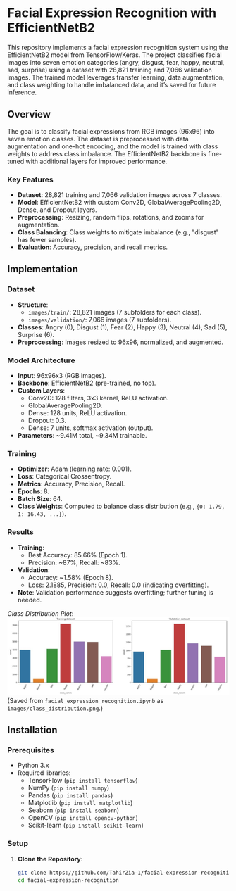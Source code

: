 # Facial Expression Recognition with EfficientNetB2

This repository implements a facial expression recognition system using the EfficientNetB2 model from TensorFlow/Keras. The project classifies facial images into seven emotion categories (angry, disgust, fear, happy, neutral, sad, surprise) using a dataset with 28,821 training and 7,066 validation images. The trained model leverages transfer learning, data augmentation, and class weighting to handle imbalanced data, and it’s saved for future inference.

## Overview

The goal is to classify facial expressions from RGB images (96x96) into seven emotion classes. The dataset is preprocessed with data augmentation and one-hot encoding, and the model is trained with class weights to address class imbalance. The EfficientNetB2 backbone is fine-tuned with additional layers for improved performance.

### Key Features
- **Dataset**: 28,821 training and 7,066 validation images across 7 classes.
- **Model**: EfficientNetB2 with custom Conv2D, GlobalAveragePooling2D, Dense, and Dropout layers.
- **Preprocessing**: Resizing, random flips, rotations, and zooms for augmentation.
- **Class Balancing**: Class weights to mitigate imbalance (e.g., "disgust" has fewer samples).
- **Evaluation**: Accuracy, precision, and recall metrics.

## Implementation

### Dataset
- **Structure**: 
  - `images/train/`: 28,821 images (7 subfolders for each class).
  - `images/validation/`: 7,066 images (7 subfolders).
- **Classes**: Angry (0), Disgust (1), Fear (2), Happy (3), Neutral (4), Sad (5), Surprise (6).
- **Preprocessing**: Images resized to 96x96, normalized, and augmented.

### Model Architecture
- **Input**: 96x96x3 (RGB images).
- **Backbone**: EfficientNetB2 (pre-trained, no top).
- **Custom Layers**:
  - Conv2D: 128 filters, 3x3 kernel, ReLU activation.
  - GlobalAveragePooling2D.
  - Dense: 128 units, ReLU activation.
  - Dropout: 0.3.
  - Dense: 7 units, softmax activation (output).
- **Parameters**: ~9.41M total, ~9.34M trainable.

### Training
- **Optimizer**: Adam (learning rate: 0.001).
- **Loss**: Categorical Crossentropy.
- **Metrics**: Accuracy, Precision, Recall.
- **Epochs**: 8.
- **Batch Size**: 64.
- **Class Weights**: Computed to balance class distribution (e.g., `{0: 1.79, 1: 16.43, ...}`).

### Results
- **Training**:
  - Best Accuracy: 85.66% (Epoch 1).
  - Precision: ~87%, Recall: ~83%.
- **Validation**:
  - Accuracy: ~1.58% (Epoch 8).
  - Loss: 2.1885, Precision: 0.0, Recall: 0.0 (indicating overfitting).
- **Note**: Validation performance suggests overfitting; further tuning is needed.

*Class Distribution Plot*:  
![Class Distribution](images/class_distribution.jpg)  
(Saved from `facial_expression_recognition.ipynb` as `images/class_distribution.png`.)

## Installation

### Prerequisites
- Python 3.x
- Required libraries:
  - TensorFlow (`pip install tensorflow`)
  - NumPy (`pip install numpy`)
  - Pandas (`pip install pandas`)
  - Matplotlib (`pip install matplotlib`)
  - Seaborn (`pip install seaborn`)
  - OpenCV (`pip install opencv-python`)
  - Scikit-learn (`pip install scikit-learn`)

### Setup
1. **Clone the Repository**:
   ```bash
   git clone https://github.com/TahirZia-1/facial-expression-recognition.git
   cd facial-expression-recognition
